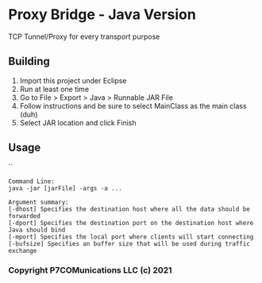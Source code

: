 # Proxy Bridge - Java Version
TCP Tunnel/Proxy for every transport purpose

## Building
1) Import this project under Eclipse
2) Run at least one time
3) Go to File > Export > Java > Runnable JAR File
4) Follow instructions and be sure to select MainClass as the main class (duh)
5) Select JAR location and click Finish

## Usage
``
```
Command Line:
java -jar [jarFile] -args -a ...

Argument summary:
[-dhost] Specifies the destination host where all the data should be forwarded
[-dport] Specifies the destination port on the destination host where Java should bind
[-mport] Specifies the local port where clients will start connecting
[-bufsize] Specifies an buffer size that will be used during traffic exchange
```

### Copyright P7COMunications LLC (c) 2021